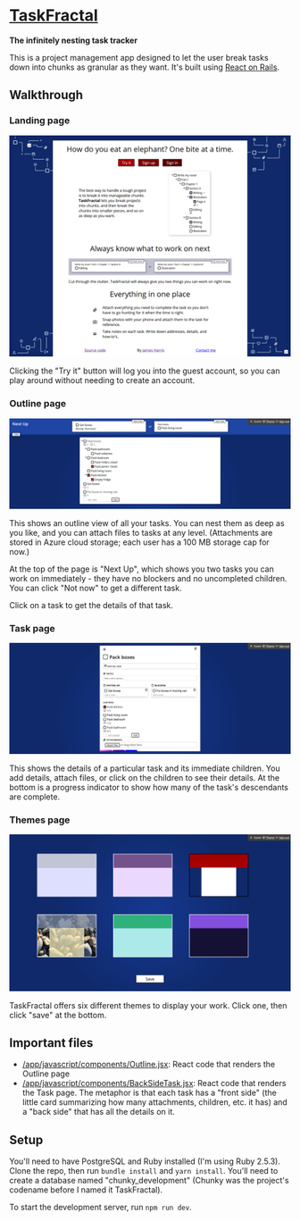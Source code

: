 # [TaskFractal](https://taskfractal.com)
**The infinitely nesting task tracker**

This is a project management app designed to let the user break tasks down into chunks as granular as they want. It's built using [React on Rails](https://github.com/shakacode/react_on_rails).

## Walkthrough

### Landing page

![Screenshot of landing page](readme/landing.png)

Clicking the "Try it" button will log you into the guest account, so you can play around without needing to create an account.

### Outline page

![Screenshot of outline page](readme/outline.png)

This shows an outline view of all your tasks. You can nest them as deep as you like, and you can attach files to tasks at any level. (Attachments are stored in Azure cloud storage; each user has a 100 MB storage cap for now.)

At the top of the page is "Next Up", which shows you two tasks you can work on immediately - they have no blockers and no uncompleted children. You can click "Not now" to get a different task.

Click on a task to get the details of that task.

### Task page

![Screenshot of task page](readme/task.png)

This shows the details of a particular task and its immediate children. You add details, attach files, or click on the children to see their details. At the bottom is a progress indicator to show how many of the task's descendants are complete.

### Themes page

![Screenshot of themes page](readme/themes.png)

TaskFractal offers six different themes to display your work. Click one, then click "save" at the bottom.

## Important files

- [/app/javascript/components/Outline.jsx](app/javascript/components/Outline.jsx): React code that renders the Outline page
- [/app/javascript/components/BackSideTask.jsx](app/javascript/components/BackSideTask.jsx): React code that renders the Task page. The metaphor is that each task has a "front side" (the little card summarizing how many attachments, children, etc. it has) and a "back side" that has all the details on it.

## Setup

You'll need to have PostgreSQL and Ruby installed (I'm using Ruby 2.5.3). Clone the repo, then run `bundle install` and `yarn install`. You'll need to create a database named "chunky_development" (Chunky was the project's codename before I named it TaskFractal).

To start the development server, run `npm run dev`.
